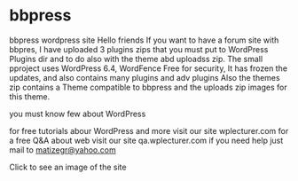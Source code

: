 # bbpress
bbpress wordpress site
Hello friends
If you want to have a forum site with bbpres, I have uploaded 3 plugins zips that you must put to WordPress  Plugins dir and to do also with the theme abd uploadss zip.
The small pproject uses WordPress 6.4, WordFence Free for security, It has frozen the updates, and also contains many plugins and adv plugins
Also the themes zip contains a Theme compatible to bbpress
and the uploads zip images for this theme.

you must know few about WordPress

for free tutorials abour WordPress and more visit our site wplecturer.com
for a free Q&A about web visit our site qa.wplecturer.com
if you need help just mail  to matizegr@yahoo.com

Click to see an image of the site
